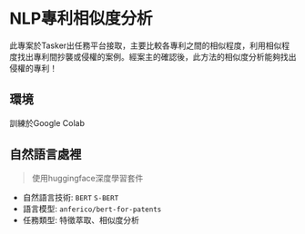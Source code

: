 # NLP專利相似度分析
此專案於Tasker出任務平台接取，主要比較各專利之間的相似程度，利用相似程度找出專利間抄襲或侵權的案例。經案主的確認後，此方法的相似度分析能夠找出侵權的專利！

## 環境
訓練於Google Colab

## 自然語言處裡
> 使用huggingface深度學習套件
* 自然語言技術: ```BERT``` ```S-BERT```
* 語言模型: ```anferico/bert-for-patents```
* 任務類型: 特徵萃取、相似度分析